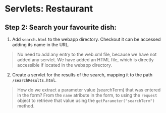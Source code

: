 # Servlets: Restaurant

## Step 2: Search your favourite dish:

1. Add ``search.html`` to the webapp directory. Checkout it can be accessed adding its name in the URL.

> No need to add any entry to the web.xml file, because we have not added any servlet. We have added an HTML file, which is directly accessible if located in the webapp directory.

2. Create a servlet for the results of the search, mapping it to the path ``/searchResults.html``.

> How do we extract a parameter value (searchTerm) that was entered in the form? From the ``name`` atribute in the form, to using the ``request`` object to retrieve that value using the ``getParameter("searchTerm")`` method.

